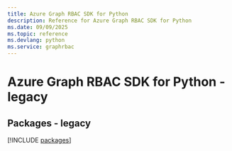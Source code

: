 ```yaml
---
title: Azure Graph RBAC SDK for Python
description: Reference for Azure Graph RBAC SDK for Python
ms.date: 09/09/2025
ms.topic: reference
ms.devlang: python
ms.service: graphrbac
---
```

# Azure Graph RBAC SDK for Python - legacy
## Packages - legacy
[!INCLUDE [packages](graph-rbac-index.md)]